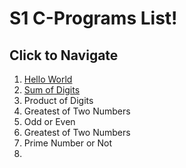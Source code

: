 # S1 C-Programs List!
## Click to Navigate
 1. [Hello World](Programs/helloWorld.md)
 2. [Sum of Digits](Programs/sumOfDigits.md)
 3. Product of Digits
 4. Greatest of Two Numbers
 5. Odd or Even
 6. Greatest of Two Numbers
 7. Prime Number or Not
 8. 
